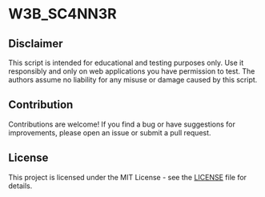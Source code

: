 # W3B_SC4NN3R

## Disclaimer

This script is intended for educational and testing purposes only. Use it responsibly and only on web applications you have permission to test. The authors assume no liability for any misuse or damage caused by this script.

## Contribution

Contributions are welcome! If you find a bug or have suggestions for improvements, please open an issue or submit a pull request.

## License

This project is licensed under the MIT License - see the [LICENSE](LICENSE) file for details.

